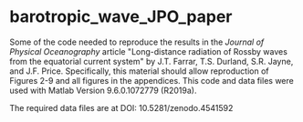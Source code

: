 # barotropic_wave_JPO_paper
Some of the code needed to reproduce the results in the _Journal of Physical Oceanography_ article "Long-distance radiation of Rossby waves from the equatorial current system" by J.T. Farrar, T.S. Durland, S.R. Jayne, and J.F. Price.  Specifically, this material should allow reproduction of Figures 2-9 and all figures in the appendices.  This code and data files were used with Matlab Version 9.6.0.1072779 (R2019a).

The required data files are at DOI: 10.5281/zenodo.4541592
